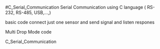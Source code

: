 #C_Serial_Communication
Serial Communication using C language ( RS-232, RS-485, USB,...,)

basic code
connect just one sensor and send signal and listen respones

Multi Drop Mode code


C_Serial_Communication

